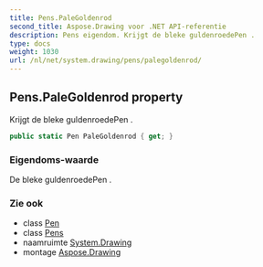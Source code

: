 ```yaml
---
title: Pens.PaleGoldenrod
second_title: Aspose.Drawing voor .NET API-referentie
description: Pens eigendom. Krijgt de bleke guldenroedePen .
type: docs
weight: 1030
url: /nl/net/system.drawing/pens/palegoldenrod/
---
```

## Pens.PaleGoldenrod property

Krijgt de bleke guldenroedePen .

```csharp
public static Pen PaleGoldenrod { get; }
```

### Eigendoms-waarde

De bleke guldenroedePen .

### Zie ook

* class [Pen](../../pen/)
* class [Pens](../)
* naamruimte [System.Drawing](../../pens/)
* montage [Aspose.Drawing](../../../)


